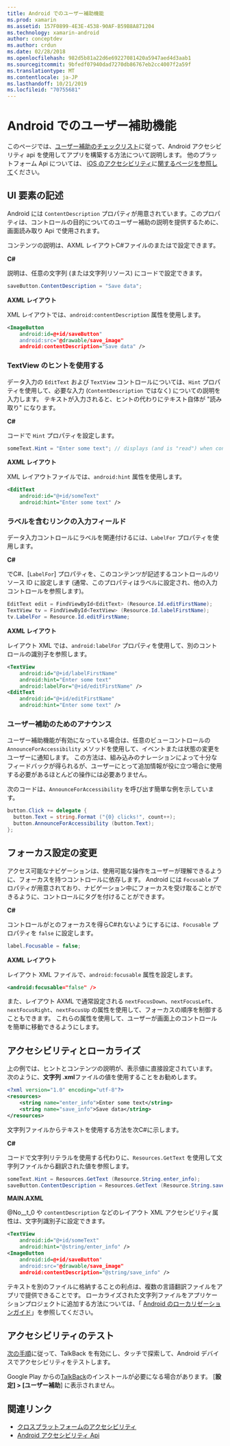 ```yaml
---
title: Android でのユーザー補助機能
ms.prod: xamarin
ms.assetid: 157F0899-4E3E-4538-90AF-B59B8A871204
ms.technology: xamarin-android
author: conceptdev
ms.author: crdun
ms.date: 02/28/2018
ms.openlocfilehash: 982d5b81a22d6e69227081420a5947aed4d3aab1
ms.sourcegitcommit: 9bfedf07940dad7270db86767eb2cc4007f2a59f
ms.translationtype: MT
ms.contentlocale: ja-JP
ms.lasthandoff: 10/21/2019
ms.locfileid: "70755681"
---
```

# <a name="accessibility-on-android"></a>Android でのユーザー補助機能

このページでは、[ユーザー補助のチェックリスト](~/cross-platform/app-fundamentals/accessibility.md)に従って、Android アクセシビリティ api を使用してアプリを構築する方法について説明します。
他のプラットフォーム Api については、 [iOS のアクセシビリティ](~/ios/app-fundamentals/accessibility.md)に[関するページを参照して](~/mac/app-fundamentals/accessibility.md)ください。

## <a name="describing-ui-elements"></a>UI 要素の記述

Android には `ContentDescription` プロパティが用意されています。このプロパティは、コントロールの目的についてのユーザー補助の説明を提供するために、画面読み取り Api で使用されます。

コンテンツの説明は、AXML レイアウトC#ファイルのまたはで設定できます。

**C#**

説明は、任意の文字列 (または文字列リソース) にコードで設定できます。

```csharp
saveButton.ContentDescription = "Save data";
```

**AXML レイアウト**

XML レイアウトでは、`android:contentDescription` 属性を使用します。

```xml
<ImageButton
    android:id=@+id/saveButton"
    android:src="@drawable/save_image"
    android:contentDescription="Save data" />
```

### <a name="use-hint-for-textview"></a>TextView のヒントを使用する

データ入力の `EditText` および `TextView` コントロールについては、`Hint` プロパティを使用して、必要な入力 (`ContentDescription` ではなく) についての説明を入力します。
テキストが入力されると、ヒントの代わりにテキスト自体が "読み取り" になります。

**C#**

コードで `Hint` プロパティを設定します。

```csharp
someText.Hint = "Enter some text"; // displays (and is "read") when control is empty
```

**AXML レイアウト**

XML レイアウトファイルでは、`android:hint` 属性を使用します。

```xml
<EditText
    android:id="@+id/someText"
    android:hint="Enter some text" />
```

### <a name="labelfor-links-input-fields-with-labels"></a>ラベルを含むリンクの入力フィールド

データ入力コントロールにラベルを関連付けるには、`LabelFor` プロパティを使用します。

**C#**

でC#、[`LabelFor`] プロパティを、このコンテンツが記述するコントロールのリソース ID に設定します (通常、このプロパティはラベルに設定され、他の入力コントロールを参照します)。

```csharp
EditText edit = FindViewById<EditText> (Resource.Id.editFirstName);
TextView tv = FindViewById<TextView> (Resource.Id.labelFirstName);
tv.LabelFor = Resource.Id.editFirstName;
```

**AXML レイアウト**

レイアウト XML では、`android:labelFor` プロパティを使用して、別のコントロールの識別子を参照します。

```xml
<TextView
    android:id="@+id/labelFirstName"
    android:hint="Enter some text"
    android:labelFor="@+id/editFirstName" />
<EditText
    android:id="@+id/editFirstName"
    android:hint="Enter some text" />
```

### <a name="announce-for-accessibility"></a>ユーザー補助のためのアナウンス

ユーザー補助機能が有効になっている場合は、任意のビューコントロールの `AnnounceForAccessibility` メソッドを使用して、イベントまたは状態の変更をユーザーに通知します。 この方法は、組み込みのナレーションによって十分なフィードバックが得られるが、ユーザーにとって追加情報が役に立つ場合に使用する必要があるほとんどの操作には必要ありません。

次のコードは、`AnnounceForAccessibility` を呼び出す簡単な例を示しています。

```csharp
button.Click += delegate {
  button.Text = string.Format ("{0} clicks!", count++);
  button.AnnounceForAccessibility (button.Text);
};
```

## <a name="changing-focus-settings"></a>フォーカス設定の変更

アクセス可能なナビゲーションは、使用可能な操作をユーザーが理解できるように、フォーカスを持つコントロールに依存します。 Android には `Focusable` プロパティが用意されており、ナビゲーション中にフォーカスを受け取ることができるように、コントロールにタグを付けることができます。

**C#**

コントロールがとのフォーカスを得らC#れないようにするには、`Focusable` プロパティを `false` に設定します。

```csharp
label.Focusable = false;
```

**AXML レイアウト**

レイアウト XML ファイルで、`android:focusable` 属性を設定します。

```xml
<android:focusable="false" />
```

また、レイアウト AXML で通常設定される `nextFocusDown`、`nextFocusLeft`、`nextFocusRight`、`nextFocusUp` の属性を使用して、フォーカスの順序を制御することもできます。 これらの属性を使用して、ユーザーが画面上のコントロールを簡単に移動できるようにします。

## <a name="accessibility-and-localization"></a>アクセシビリティとローカライズ

上の例では、ヒントとコンテンツの説明が、表示値に直接設定されています。 次のように、**文字列 .xml**ファイルの値を使用することをお勧めします。

```xml
<?xml version="1.0" encoding="utf-8"?>
<resources>
    <string name="enter_info">Enter some text</string>
    <string name="save_info">Save data</string>
</resources>
```

文字列ファイルからテキストを使用する方法を次C#に示します。

**C#**

コードで文字列リテラルを使用する代わりに、`Resources.GetText` を使用して文字列ファイルから翻訳された値を参照します。

```csharp
someText.Hint = Resources.GetText (Resource.String.enter_info);
saveButton.ContentDescription = Resources.GetText (Resource.String.save_info);
```

**MAIN.AXML**

@No__t_0 や `contentDescription` などのレイアウト XML アクセシビリティ属性は、文字列識別子に設定できます。

```xml
<TextView
    android:id="@+id/someText"
    android:hint="@string/enter_info" />
<ImageButton
    android:id=@+id/saveButton"
    android:src="@drawable/save_image"
    android:contentDescription="@string/save_info" />
```

テキストを別のファイルに格納することの利点は、複数の言語翻訳ファイルをアプリで提供できることです。 ローカライズされた文字列ファイルをアプリケーションプロジェクトに追加する方法については、「 [Android のローカリゼーションガイド](~/android/app-fundamentals/localization.md)」を参照してください。

## <a name="testing-accessibility"></a>アクセシビリティのテスト

[次の手順](https://developer.android.com/training/accessibility/testing.html#how-to)に従って、TalkBack を有効にし、タッチで探索して、Android デバイスでアクセシビリティをテストします。

Google Play からの[TalkBack](https://play.google.com/store/apps/details?id=com.google.android.marvin.talkback)のインストールが必要になる場合があります。 [**設定] > [ユーザー補助**] に表示されません。

## <a name="related-links"></a>関連リンク

- [クロスプラットフォームのアクセシビリティ](~/cross-platform/app-fundamentals/accessibility.md)
- [Android アクセシビリティ Api](https://developer.android.com/guide/topics/ui/accessibility/index.html)
